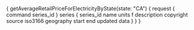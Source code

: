 {
  getAverageRetailPriceForElectricityByState(state: "CA") {
    request {
      command
      series_id
    }
    series {
      series_id
      name
      units
      f
      description
      copyright
      source
      iso3166
      geography
      start
      end
      updated
      data
    }
  }
}